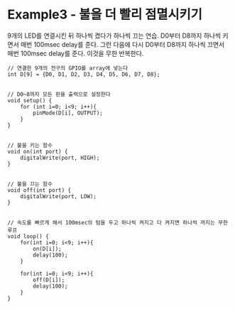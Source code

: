 Example3 - 불을 더 빨리 점멸시키기
==================================

9개의 LED를 연결시킨 뒤 하나씩 켰다가 하나씩 끄는 연습.
D0부터 D8까지 하나씩 키면서 매번 100msec delay를 준다.
그런 다음에 다시 D0부터 D8까지 하나씩 끄면서 매번 100msec delay를 준다.
이것을 무한 반복한다.

~~~
// 연결한 9개의 전구의 GPIO를 array에 넣는다
int D[9] = {D0, D1, D2, D3, D4, D5, D6, D7, D8};


// D0~8까지 모든 핀을 출력으로 설정한다
void setup() {
	for (int i=0; i<9; i++){
		pinMode(D[i], OUTPUT);
	}
}


// 불을 키는 함수
void on(int port) {
	digitalWrite(port, HIGH);
}


// 불을 끄는 함수
void off(int port) {
	digitalWrite(port, LOW);
}


// 속도를 빠르게 해서 100msec의 텀을 두고 하나씩 켜지고 다 켜지면 하나씩 꺼지는 무한루프 
void loop() {
	for(int i=0; i<9; i++){
		on(D[i]);
		delay(100);
	}

	for(int i=0; i<9; i++){
		off(D[i]);
		delay(100);
	}
}
~~~
